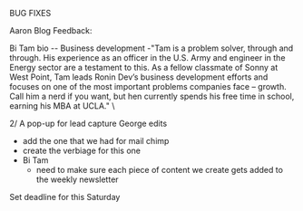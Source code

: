 BUG FIXES

Aaron Blog Feedback:

Bi Tam bio -- Business development -"Tam is a problem solver, through and through. His experience as an officer in the U.S. Army and engineer in the Energy sector are a testament to this. As a fellow classmate of Sonny at West Point, Tam leads Ronin Dev’s business development efforts and focuses on one of the most important problems companies face – growth. Call him a nerd if you want, but hen  currently spends his free time in school, earning his MBA at UCLA."
\

2/ A pop-up for lead capture
George edits
- add the one that we had for mail chimp
- create the verbiage for this  one
- Bi Tam
    - need to make sure each piece of content we create gets added to the weekly newsletter


Set deadline for this Saturday
